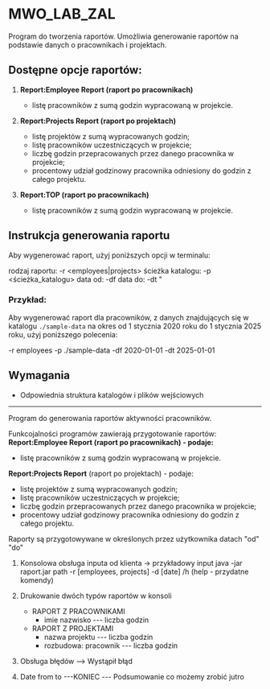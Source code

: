# MWO_LAB_ZAL


Program do tworzenia raportów. Umożliwia generowanie raportów na podstawie danych o pracownikach i projektach.

## Dostępne opcje raportów:

1. **Report:Employee Report (raport po pracownikach)**
      - listę pracowników z sumą godzin wypracowaną w projekcie.
        
2. **Report:Projects Report (raport po projektach)**
   - listę projektów z sumą wypracowanych godzin;
   - listę pracowników uczestniczących w projekcie;
   - liczbę godzin przepracowanych przez danego pracownika w projekcie;
   - procentowy udział godzinowy pracownika odniesiony do godzin z całego projektu.
  
3. **Report:TOP (raport po pracownikach)**
      - listę pracowników z sumą godzin wypracowaną w projekcie.

## Instrukcja generowania raportu

Aby wygenerować raport, użyj poniższych opcji w terminalu:


rodzaj raportu: -r <employees|projects> 
ścieżka katalogu: -p <ścieżka_katalogu> 
data od: -df <RRRR-MM-DD> 
data do: -dt <RRRR-MM-DD>"



### Przykład:

Aby wygenerować raport dla pracowników, z danych znajdujących się w katalogu `./sample-data` na okres od 1 stycznia 2020 roku do 1 stycznia 2025 roku, użyj poniższego polecenia:


-r employees -p ./sample-data -df 2020-01-01 -dt 2025-01-01



## Wymagania


- Odpowiednia struktura katalogów i plików wejściowych
___________________________



Program do generowania raportów aktywności pracowników. 

Funkcojalności programów zawierają przygotowanie raportów:
**Report:Employee Report (raport po pracownikach) - podaje:**
   - listę pracowników z sumą godzin wypracowaną w projekcie.

**Report:Projects Report** (raport po projektach) - podaje:
   - listę projektów z sumą wypracowanych godzin;
   - listę pracowników uczestniczących w projekcie;
   - liczbę godzin przepracowanych przez danego pracownika w projekcie;
   - procentowy udział godzinowy pracownika odniesiony do godzin z całego projektu.

Raporty są przygotowywane w określonych przez użytkownika datach "od" "do"

1. Konsolowa obsługa inputa od klienta -> przykładowy input  java -jar raport.jar path -r [employees, projects] -d [date]
/h (help - przydatne komendy)

2. Drukowanie dwóch typów raportów w konsoli
   - RAPORT Z PRACOWNIKAMI
     - imie nazwisko --- liczba godzin
   - RAPORT Z PROJEKTAMI
       - nazwa projektu --- liczba godzin
       - rozbudowa: pracownik --- liczba godzin
3. Obsługa błędów --> Wystąpił błąd
4. Date from to
---KONIEC ---
Podsumowanie co możemy zrobić jutro
